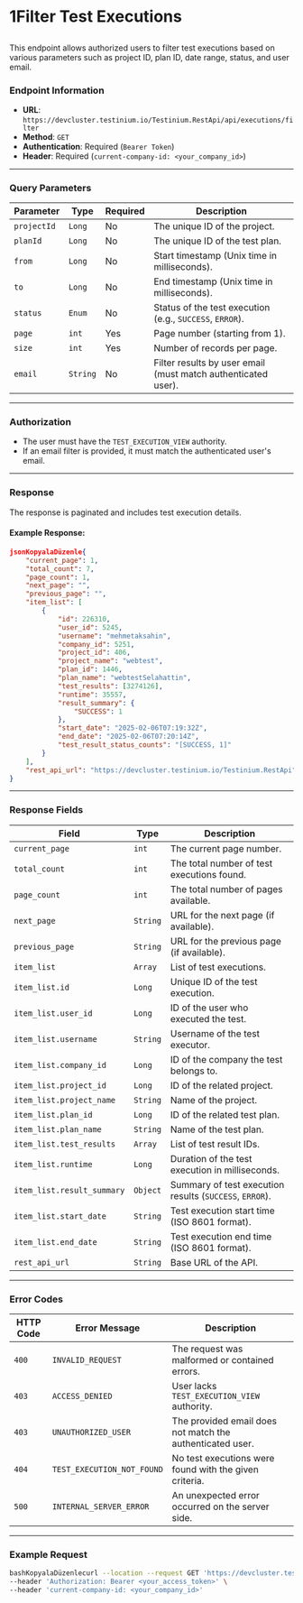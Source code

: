 # 1Filter Test Executions

##

This endpoint allows authorized users to filter test executions based on various parameters such as project ID, plan ID, date range, status, and user email.

### Endpoint Information

* **URL**: `https://devcluster.testinium.io/Testinium.RestApi/api/executions/filter`
* **Method**: `GET`
* **Authentication**: Required (`Bearer Token`)
* **Header**: Required (`current-company-id: <your_company_id>`)

***

### Query Parameters

| Parameter   | Type     | Required | Description                                                   |
| ----------- | -------- | -------- | ------------------------------------------------------------- |
| `projectId` | `Long`   | No       | The unique ID of the project.                                 |
| `planId`    | `Long`   | No       | The unique ID of the test plan.                               |
| `from`      | `Long`   | No       | Start timestamp (Unix time in milliseconds).                  |
| `to`        | `Long`   | No       | End timestamp (Unix time in milliseconds).                    |
| `status`    | `Enum`   | No       | Status of the test execution (e.g., `SUCCESS`, `ERROR`).      |
| `page`      | `int`    | Yes      | Page number (starting from 1).                                |
| `size`      | `int`    | Yes      | Number of records per page.                                   |
| `email`     | `String` | No       | Filter results by user email (must match authenticated user). |

***

### Authorization

* The user must have the `TEST_EXECUTION_VIEW` authority.
* If an email filter is provided, it must match the authenticated user's email.

***

### Response

The response is paginated and includes test execution details.

#### Example Response:

```json
jsonKopyalaDüzenle{
    "current_page": 1,
    "total_count": 7,
    "page_count": 1,
    "next_page": "",
    "previous_page": "",
    "item_list": [
        {
            "id": 226310,
            "user_id": 5245,
            "username": "mehmetaksahin",
            "company_id": 5251,
            "project_id": 406,
            "project_name": "webtest",
            "plan_id": 1446,
            "plan_name": "webtestSelahattin",
            "test_results": [3274126],
            "runtime": 35557,
            "result_summary": {
                "SUCCESS": 1
            },
            "start_date": "2025-02-06T07:19:32Z",
            "end_date": "2025-02-06T07:20:14Z",
            "test_result_status_counts": "[SUCCESS, 1]"
        }
    ],
    "rest_api_url": "https://devcluster.testinium.io/Testinium.RestApi"
}
```

***

### Response Fields

| Field                      | Type     | Description                                             |
| -------------------------- | -------- | ------------------------------------------------------- |
| `current_page`             | `int`    | The current page number.                                |
| `total_count`              | `int`    | The total number of test executions found.              |
| `page_count`               | `int`    | The total number of pages available.                    |
| `next_page`                | `String` | URL for the next page (if available).                   |
| `previous_page`            | `String` | URL for the previous page (if available).               |
| `item_list`                | `Array`  | List of test executions.                                |
| `item_list.id`             | `Long`   | Unique ID of the test execution.                        |
| `item_list.user_id`        | `Long`   | ID of the user who executed the test.                   |
| `item_list.username`       | `String` | Username of the test executor.                          |
| `item_list.company_id`     | `Long`   | ID of the company the test belongs to.                  |
| `item_list.project_id`     | `Long`   | ID of the related project.                              |
| `item_list.project_name`   | `String` | Name of the project.                                    |
| `item_list.plan_id`        | `Long`   | ID of the related test plan.                            |
| `item_list.plan_name`      | `String` | Name of the test plan.                                  |
| `item_list.test_results`   | `Array`  | List of test result IDs.                                |
| `item_list.runtime`        | `Long`   | Duration of the test execution in milliseconds.         |
| `item_list.result_summary` | `Object` | Summary of test execution results (`SUCCESS`, `ERROR`). |
| `item_list.start_date`     | `String` | Test execution start time (ISO 8601 format).            |
| `item_list.end_date`       | `String` | Test execution end time (ISO 8601 format).              |
| `rest_api_url`             | `String` | Base URL of the API.                                    |

***

### Error Codes

| HTTP Code | Error Message              | Description                                               |
| --------- | -------------------------- | --------------------------------------------------------- |
| `400`     | `INVALID_REQUEST`          | The request was malformed or contained errors.            |
| `403`     | `ACCESS_DENIED`            | User lacks `TEST_EXECUTION_VIEW` authority.               |
| `403`     | `UNAUTHORIZED_USER`        | The provided email does not match the authenticated user. |
| `404`     | `TEST_EXECUTION_NOT_FOUND` | No test executions were found with the given criteria.    |
| `500`     | `INTERNAL_SERVER_ERROR`    | An unexpected error occurred on the server side.          |

***

### Example Request

```bash
bashKopyalaDüzenlecurl --location --request GET 'https://devcluster.testinium.io/Testinium.RestApi/api/executions/filter?page=1&size=10' \
--header 'Authorization: Bearer <your_access_token>' \
--header 'current-company-id: <your_company_id>'
```

